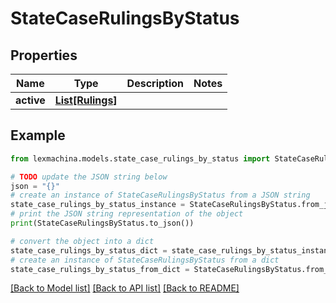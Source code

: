# StateCaseRulingsByStatus


## Properties

Name | Type | Description | Notes
------------ | ------------- | ------------- | -------------
**active** | [**List[Rulings]**](Rulings.md) |  | 

## Example

```python
from lexmachina.models.state_case_rulings_by_status import StateCaseRulingsByStatus

# TODO update the JSON string below
json = "{}"
# create an instance of StateCaseRulingsByStatus from a JSON string
state_case_rulings_by_status_instance = StateCaseRulingsByStatus.from_json(json)
# print the JSON string representation of the object
print(StateCaseRulingsByStatus.to_json())

# convert the object into a dict
state_case_rulings_by_status_dict = state_case_rulings_by_status_instance.to_dict()
# create an instance of StateCaseRulingsByStatus from a dict
state_case_rulings_by_status_from_dict = StateCaseRulingsByStatus.from_dict(state_case_rulings_by_status_dict)
```
[[Back to Model list]](../README.md#documentation-for-models) [[Back to API list]](../README.md#documentation-for-api-endpoints) [[Back to README]](../README.md)


